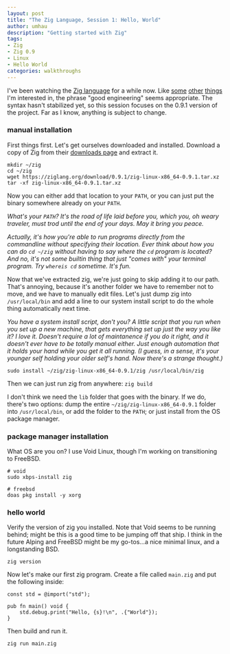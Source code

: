 ```yaml
---
layout: post
title: "The Zig Language, Session 1: Hello, World"
author: umhau
description: "Getting started with Zig"
tags: 
- Zig
- Zig 0.9
- Linux
- Hello World
categories: walkthroughs
---
```


I've been watching the [Zig language](https://ziglang.org/) for a while now. Like [some](https://www.freebsd.org/) [other](https://en.wikipedia.org/wiki/Xen) [things](https://en.wikipedia.org/wiki/Alpine_Linux) I'm interested in, the phrase "good engineering" seems appropriate.  The syntax hasn't stabilized yet, so this session focuses on the 0.9.1 version of the project. Far as I know, anything is subject to change.

### manual installation

First things first. Let's get ourselves downloaded and installed.  Download a copy of Zig from their [downloads page](https://ziglang.org/download/) and extract it. 

```shell
mkdir ~/zig
cd ~/zig
wget https://ziglang.org/download/0.9.1/zig-linux-x86_64-0.9.1.tar.xz
tar -xf zig-linux-x86_64-0.9.1.tar.xz
```

Now you can either add that location to your `PATH`, or you can just put the binary somewhere already on your `PATH`. 

_What's your `PATH`? It's the road of life laid before you, which you, oh weary traveler, must trod until the end of your days. May it bring you peace._

_Actually, it's how you're able to run programs directly from the commandline without specifying their location.  Ever think about how you can do `cd ~/zig` without having to say where the `cd` program is located? And no, it's not some builtin thing that just "comes with" your terminal program. Try `whereis cd` sometime. It's fun._

Now that we've extracted zig, we're just going to skip adding it to our path. That's annoying, because it's another folder we have to remember not to move, and we have to manually edit files. Let's just dump zig into `/usr/local/bin` and add a line to our system install script to do the whole thing automatically next time. 

_You have a system install script, don't you? A little script that you run when you set up a new machine, that gets everything set up just the way you like it? I love it. Doesn't require a lot of maintanence if you do it right, and it doesn't ever have to be totally manual either. Just enough automation that it holds your hand while you get it all running. (I guess, in a sense, it's your younger self holding your older self's hand. Now there's a strange thought.)_

```shell
sudo install ~/zig/zig-linux-x86_64-0.9.1/zig /usr/local/bin/zig
```

Then we can just run zig from anywhere: `zig build`

I don't think we need the `lib` folder that goes with the binary. If we do, there's two options: dump the entire `~/zig/zig-linux-x86_64-0.9.1` folder into `/usr/local/bin`, or add the folder to the `PATH`; or just install from the OS package manager.

### package manager installation

What OS are you on? I use Void Linux, though I'm working on transitioning to FreeBSD. 

```shell
# void
sudo xbps-install zig

# freebsd
doas pkg install -y xorg
```

### hello world

Verify the version of zig you installed. Note that Void seems to be running behind; might be this is a good time to be jumping off that ship. I think in the future Alping and FreeBSD might be my go-tos...a nice minimal linux, and a longstanding BSD.

```
zig version
```

Now let's make our first zig program. Create a file called `main.zig` and put the following inside:

```zig
const std = @import("std");

pub fn main() void {
    std.debug.print("Hello, {s}!\n", .{"World"});
}
```

Then build and run it. 

```shell
zig run main.zig
```
